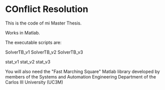 # COnflict Resolution

This is the code of mi Master Thesis.

Works in Matlab.

The executable scripts are:

SolverTB_v1
SolverTB_v2
SolverTB_v3

stat_v1
stat_v2
stat_v3

You will also need the "Fast Marching Square" Matlab library developed by members of the Systems and Automation Engineering Department of the Carlos III University (UC3M)
